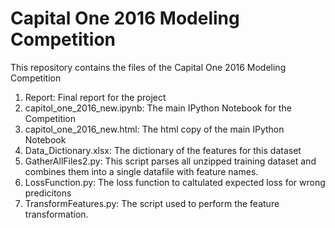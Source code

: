 # Capital One 2016 Modeling Competition

This repository contains the files of the Capital One 2016 Modeling Competition
1. Report: Final report for the project
2. capitol_one_2016_new.ipynb: The main IPython Notebook for the Competition
3. capitol_one_2016_new.html: The html copy of the main IPython Notebook
4. Data_Dictionary.xlsx: The dictionary of the features for this dataset
5. GatherAllFiles2.py: This script parses all unzipped training dataset and combines them into a single datafile with feature names.
6. LossFunction.py: The loss function to caltulated expected loss for wrong predicitons
7. TransformFeatures.py: The script used to perform the feature transformation.
